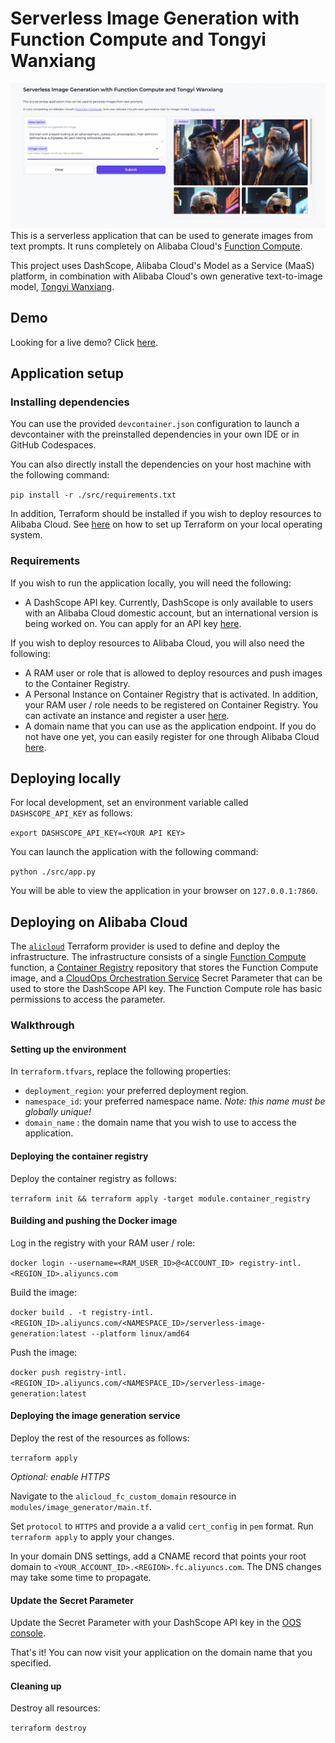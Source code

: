 # Serverless Image Generation with Function Compute and Tongyi Wanxiang

![Example prompt](example.png)
This is a serverless application that can be used to generate images from text prompts. It runs completely on Alibaba Cloud's [Function Compute](https://www.alibabacloud.com/product/function-compute).

This project uses DashScope, Alibaba Cloud's Model as a Service (MaaS) platform, in combination with Alibaba Cloud's own generative text-to-image model, [Tongyi Wanxiang](https://tongyi.aliyun.com/wanxiang/).

## Demo
Looking for a live demo? Click [here](https://genaiwithali.cloud/).

## Application setup
### Installing dependencies
You can use the provided `devcontainer.json` configuration to launch a devcontainer with the preinstalled dependencies in your own IDE or in GitHub Codespaces.

You can also directly install the dependencies on your host machine with the following command:

 `pip install -r ./src/requirements.txt`

In addition, Terraform should be installed if you wish to deploy resources to Alibaba Cloud. See [here](https://developer.hashicorp.com/terraform/install) on how to set up Terraform on your local operating system.

### Requirements
If you wish to run the application locally, you will need the following:
- A DashScope API key. Currently, DashScope is only available to users with an Alibaba Cloud domestic account, but an international version is being worked on. You can apply for an API key [here](https://dashscope.console.aliyun.com/apiKey).

If you wish to deploy resources to Alibaba Cloud, you will also need the following:
- A RAM user or role that is allowed to deploy resources and push images to the Container Registry.
- A Personal Instance on Container Registry that is activated. In addition, your RAM user / role needs to be registered on Container Registry. You can activate an instance and register a user [here](https://cr.console.aliyun.com/).
- A domain name that you can use as the application endpoint. If you do not have one yet, you can easily register for one through Alibaba Cloud [here](https://www.alibabacloud.com/en/domain).

## Deploying locally
For local development, set an environment variable called `DASHSCOPE_API_KEY` as follows:

`export DASHSCOPE_API_KEY=<YOUR API KEY>`

You can launch the application with the following command: 

`python ./src/app.py`

You will be able to view the application in your browser on `127.0.0.1:7860`.

## Deploying on Alibaba Cloud
The [`alicloud`](https://registry.terraform.io/providers/aliyun/alicloud/latest/docs) Terraform provider is used to define and deploy the infrastructure.
The infrastructure consists of a single [Function Compute](https://www.alibabacloud.com/en/product/function-compute) function, a [Container Registry](https://www.alibabacloud.com/en/product/container-registry) repository that stores the Function Compute image, and a [CloudOps Orchestration Service](https://www.alibabacloud.com/en/product/oos) Secret Parameter that can be used to store the DashScope API key. The Function Compute role has basic permissions to access the parameter.

### Walkthrough
#### Setting up the environment
In `terraform.tfvars`, replace the following properties:
- `deployment_region`: your preferred deployment region.
- `namespace_id`: your preferred namespace name. *Note: this name must be globally unique!* 
- `domain_name` : the domain name that you wish to use to access the application. 

#### Deploying the container registry
Deploy the container registry as follows:

`terraform init && terraform apply -target module.container_registry`

#### Building and pushing the Docker image
Log in the registry with your RAM user / role: 

`docker login --username=<RAM_USER_ID>@<ACCOUNT_ID> registry-intl.<REGION_ID>.aliyuncs.com` 

Build the image: 

`docker build . -t registry-intl.<REGION_ID>.aliyuncs.com/<NAMESPACE_ID>/serverless-image-generation:latest --platform linux/amd64`

Push the image:

 `docker push registry-intl.<REGION_ID>.aliyuncs.com/<NAMESPACE_ID>/serverless-image-generation:latest`

#### Deploying the image generation service
Deploy the rest of the resources as follows:

`terraform apply`

*Optional: enable HTTPS* 

Navigate to the `alicloud_fc_custom_domain` resource in `modules/image_generator/main.tf`. 

Set `protocol` to `HTTPS` and provide a a valid `cert_config` in `pem` format. Run `terraform apply` to apply your changes. 

In your domain DNS settings, add a CNAME record that points your root domain to `<YOUR_ACCOUNT_ID>.<REGION>.fc.aliyuncs.com`. The DNS changes may take some time to propagate.

#### Update the Secret Parameter
Update the Secret Parameter with your DashScope API key in the [OOS console](https://oos.console.aliyun.com/).

That's it! You can now visit your application on the domain name that you specified.

#### Cleaning up
Destroy all resources:

`terraform destroy`
